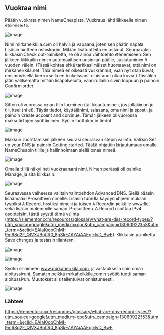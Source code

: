 ## Vuokraa nimi

Päätin vuokrata nimen NameCheapista. Vuokraus lähti liikkeelle nimen etsimisestä. 

![image](https://user-images.githubusercontent.com/82024427/218303892-aea82f65-9b48-448b-8d4d-8f73ae065fb8.png)

Nimi mirkaheikkila.com oli halvin ja vapaana, joten sen päätin napata. Lisäsin tuotteen ostoskoriin. Mitään lisätuotteita en ostanut. Seuraavaksi klikkasin Check out-painiketta, se oli ainoa vaihtoehto etenemiseen. Sen jälkeen klikkailin nimen automaattisen uusinnan päälle, uusiutuminen 5 vuoden välein. (Tässä kohtaa ehkä tarkkasilmäiset huomaavat, että nimi on mirkaheikkila.net. Tätä nimeä en oikeasti vuokrannut, vaan nyt otan kuvat, ensimmäisellä kierroksella en tohkeissanit muistanut ottaa kuvia.) Tässäkin jätin valitsematta mitään lisäpalveluita, vaan rullailin sivun loppuun ja painoin Confirm order. 

![image](https://user-images.githubusercontent.com/82024427/218304043-c28a8a9d-c0c7-4b13-b893-344e8b64bf25.png)

Sitten oli vuorossa oman tilin luominen (tai kirjautuminen, jos jollakin on jo tili, itselläni ei). Täytin tiedot, käyttäjänimi, salasana, oma nimi ja sposti, ja painoin Create account and continue. Tämän jälkeen oli vuorossa maksutietojen syöttäminen. Syötin luottokortin tiedot. 

![image](https://user-images.githubusercontent.com/82024427/218304219-ee4d63b4-1800-43f6-985b-8596eceebdaf.png)

Maksun suorittamisen jälkeen seurasi seuraavan stepin valinta. Valitsin Set up your DNS ja painoin Getting started. Täältä ohjattiin kirjautumaan omalle NameCheapin tilille ja hallinnoimaan siellä omaa nimeä. 

![image](https://user-images.githubusercontent.com/82024427/218303552-4452c021-e005-409c-afdf-3fbf61f9befa.png)

Omalla tilillä näkyi heti vuokraamani nimi. Nimen perässä oli painike Manage, ja sitä klikkasin. 

![image](https://user-images.githubusercontent.com/82024427/218303586-af944182-0c58-4f28-81ef-8720973ee9ef.png)

Seuraavassa vaiheessa valitsin vaihtoehdon Advanced DNS. Siellä pääsin lisäämään IP-osoitteen nimelle. Lisäsin tunnilla käydyn ohjeen mukaan tyypiksi A Record, hostiksi nimeni ja toisen A Recordin pelkälle www:lle, sekä lisäsin molemmille saman IP-osoitteen. A Record osoittaa IPv4 osoitteisiin, tästä syystä tämä valinta (https://elementor.com/resources/glossary/what-are-dns-record-types/?utm_source=google&utm_medium=cpc&utm_campaign=13060922353&utm_term=&gclid=EAIaIQobChMI-9m68d2P_QIVXJBoCR0_8gSkEAAYAiAAEgIeIvD_BwE). Klikkasin painiketta Save changes ja testasin tilanteen. 

![image](https://user-images.githubusercontent.com/82024427/218303717-bfad04c7-f351-4a12-8d96-9765ad808979.png)

![image](https://user-images.githubusercontent.com/82024427/218303701-8e2206c6-19e1-4cb7-a266-ecf9b60191ae.png)

Syötin selaimeen www.mirkaheikkila.com, ja vastauksena sain oman aloitussivuni. Samaten pelkkä mirkaheikkila.comin syöttö tuotti saman aloitussivun. Muutokset siis tallentuivat onnistuneesti. 

![image](https://user-images.githubusercontent.com/82024427/218303797-6cc16d3d-79b6-4395-be4c-d4f9ebc12fab.png)

### Lähteet 

https://elementor.com/resources/glossary/what-are-dns-record-types/?utm_source=google&utm_medium=cpc&utm_campaign=13060922353&utm_term=&gclid=EAIaIQobChMI-9m68d2P_QIVXJBoCR0_8gSkEAAYAiAAEgIeIvD_BwE


